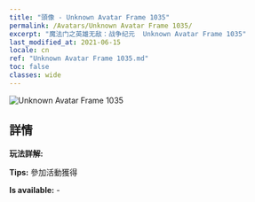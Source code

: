 ```yaml
---
title: "頭像 - Unknown Avatar Frame 1035"
permalink: /Avatars/Unknown Avatar Frame 1035/
excerpt: "魔法门之英雄无敌：战争纪元  Unknown Avatar Frame 1035"
last_modified_at: 2021-06-15
locale: cn
ref: "Unknown Avatar Frame 1035.md"
toc: false
classes: wide
---
```

 ![Unknown Avatar Frame 1035](/images/a/avatarFrame_35.png)

## 詳情

 **玩法詳解:**  

 **Tips:** 參加活動獲得 

 **Is available:**  - 

